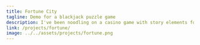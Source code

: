 ```yaml
---
title: Fortune City
tagline: Demo for a blackjack puzzle game
description: I've been noodling on a casino game with story elements for a long time. This is the only idea that's made it as far as a prototype.
link: /projects/fortune/
image: ../../assets/projects/fortune.png
---
```

